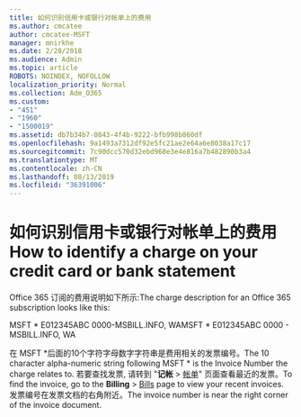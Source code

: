 ```yaml
---
title: 如何识别信用卡或银行对帐单上的费用
ms.author: cmcatee
author: cmcatee-MSFT
manager: mnirkhe
ms.date: 2/28/2018
ms.audience: Admin
ms.topic: article
ROBOTS: NOINDEX, NOFOLLOW
localization_priority: Normal
ms.collection: Adm_O365
ms.custom:
- "451"
- "1960"
- "1500019"
ms.assetid: db7b34b7-0843-4f4b-9222-bfb998b860df
ms.openlocfilehash: 9a1493a7312df92e5fc21ae2e64a6e8038a17c17
ms.sourcegitcommit: 7c90dcc570d32ebd968e3e4e816a7b482890b3a4
ms.translationtype: MT
ms.contentlocale: zh-CN
ms.lasthandoff: 08/13/2019
ms.locfileid: "36391006"
---
```

# <a name="how-to-identify-a-charge-on-your-credit-card-or-bank-statement"></a><span data-ttu-id="550d3-102">如何识别信用卡或银行对帐单上的费用</span><span class="sxs-lookup"><span data-stu-id="550d3-102">How to identify a charge on your credit card or bank statement</span></span>

<span data-ttu-id="550d3-103">Office 365 订阅的费用说明如下所示:</span><span class="sxs-lookup"><span data-stu-id="550d3-103">The charge description for an Office 365 subscription looks like this:</span></span>
  
<span data-ttu-id="550d3-104">MSFT \* E012345ABC 0000-MSBILL.INFO, WA</span><span class="sxs-lookup"><span data-stu-id="550d3-104">MSFT \* E012345ABC 0000 - MSBILL.INFO, WA</span></span>
  
<span data-ttu-id="550d3-105">在 MSFT \*后面的10个字符字母数字字符串是费用相关的发票编号。</span><span class="sxs-lookup"><span data-stu-id="550d3-105">The 10 character alpha-numeric string following MSFT \* is the Invoice Number the charge relates to.</span></span> <span data-ttu-id="550d3-106">若要查找发票, 请转到 "**记帐** \> [帐单](https://go.microsoft.com/fwlink/p/?linkid=848039)" 页面查看最近的发票。</span><span class="sxs-lookup"><span data-stu-id="550d3-106">To find the invoice, go to the **Billing** \> [Bills](https://go.microsoft.com/fwlink/p/?linkid=848039) page to view your recent invoices.</span></span> <span data-ttu-id="550d3-107">发票编号在发票文档的右角附近。</span><span class="sxs-lookup"><span data-stu-id="550d3-107">The invoice number is near the right corner of the invoice document.</span></span>